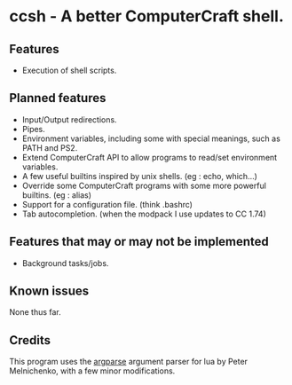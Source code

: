 # ccsh - A better ComputerCraft shell.
## Features
* Execution of shell scripts.

## Planned features
* Input/Output redirections.
* Pipes.
* Environment variables, including some with special meanings, such as PATH and PS2.
* Extend ComputerCraft API to allow programs to read/set environment variables.
* A few useful builtins inspired by unix shells. (eg : echo, which...)
* Override some ComputerCraft programs with some more powerful builtins. (eg : alias)
* Support for a configuration file. (think .bashrc)
* Tab autocompletion. (when the modpack I use updates to CC 1.74)

## Features that may or may not be implemented
* Background tasks/jobs.

## Known issues
None thus far.

## Credits
This program uses the [argparse](https://github.com/mpeterv/argparse) argument parser for lua by Peter Melnichenko, with a few minor modifications.
